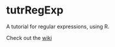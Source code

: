 tutrRegExp
==========

A tutorial for regular expressions, using R.

Check out the [wiki](https://github.com/ijlyttle/tutrRegExp/wiki)
